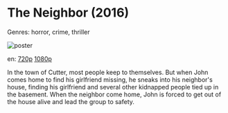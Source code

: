 # The Neighbor (2016)

Genres: horror, crime, thriller

![poster](http://image.tmdb.org/t/p/w500/y4q2fRKpQy18o9VL9eZ3eQBydvp.jpg)

en:
  [720p](magnet:?xt=urn:btih:FBE72331D1C26FBB84776E43BD9A065B90271D29&tr=udp://glotorrents.pw:6969/announce&tr=udp://tracker.opentrackr.org:1337/announce&tr=udp://torrent.gresille.org:80/announce&tr=udp://tracker.openbittorrent.com:80&tr=udp://tracker.coppersurfer.tk:6969&tr=udp://tracker.leechers-paradise.org:6969&tr=udp://p4p.arenabg.ch:1337&tr=udp://tracker.internetwarriors.net:1337)
  [1080p](magnet:?xt=urn:btih:CE8FFC13CB4DD8E061E68A75AE18F5988A0C8DBB&tr=udp://glotorrents.pw:6969/announce&tr=udp://tracker.opentrackr.org:1337/announce&tr=udp://torrent.gresille.org:80/announce&tr=udp://tracker.openbittorrent.com:80&tr=udp://tracker.coppersurfer.tk:6969&tr=udp://tracker.leechers-paradise.org:6969&tr=udp://p4p.arenabg.ch:1337&tr=udp://tracker.internetwarriors.net:1337)
  


In the town of Cutter, most people keep to themselves. But when John comes home to find his girlfriend missing, he sneaks into his neighbor's house, finding his girlfriend and several other kidnapped people tied up in the basement. When the neighbor come home, John is forced to get out of the house alive and lead the group to safety.